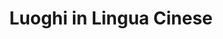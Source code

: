 ---
title: Luoghi in Lingua Cinese
organization: Openstreetmap
notes: Tutti i luoghi di Prato che hanno traduzione in lingua cinese con ideogrammi su Openstreetmap. Aggiornati mensilmente.
resources:
  - name: 'Luoghi di Prato con tag [name:zh]'
    url: 'https://raw.githubusercontent.com/iltempe/opendataprato/master/ChinesePlaces.geojson'
    format: geojson
  - name: 'Luoghi di Prato con tag [name:zh] mappa'
    url: 'https://github.com/iltempe/opendataprato/blob/master/ChinesePlaces.geojson'
    format: other
category:
  - Ambiente
maintainer: iltempe
maintainer_email: mtempestini@gmail.com
---